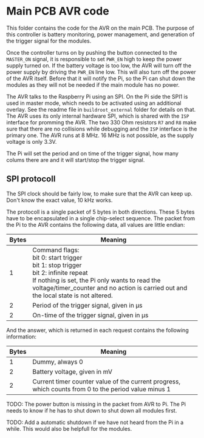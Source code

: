 # Main PCB AVR code
This folder contains the code for the AVR on the main PCB. The purpose of this controller is battery monitoring, power management, and generation of the trigger signal for the modules.

Once the controller turns on by pushing the button connected to the `MASTER_ON` signal, it is responsible to set `PWR_EN` high to keep the power supply turned on. If the battery voltage is too low, the AVR will turn off the power supply by driving the `PWR_EN` line low. This will also turn off the power of the AVR itself. Before that it will notify the Pi, so the Pi can shut down the modules as they will not be needed if the main module has no power.

The AVR talks to the Raspberry Pi using an SPI. On the Pi side the SPI1 is used in master mode, which needs to be activated using an additional overlay. See the readme file in `buildroot_external` folder for details on that. The AVR uses its only internal hardware SPI, which is shared with the `ISP` interface for promming the AVR. The two 330 Ohm resistors `R7` and `R8` make sure that there are no collisions while debugging and the `ISP` interface is the primary one. The AVR runs at 8 MHz. 16 MHz is not possible, as the supply voltage is only 3.3V.

The Pi will set the period and on time of the trigger signal, how many colums there are and it will start/stop the trigger signal.

## SPI protocoll
The SPI clock should be fairly low, to make sure that the AVR can keep up. Don't know the exact value, 10 kHz works.

The protocoll is a single packet of 5 bytes in both directions. These 5 bytes have to be encapsulated in a single chip-select sequence. The packet from the Pi to the AVR contains the following data, all values are little endian:

| Bytes | Meaning |
|---|---|
| 1 | Command flags: <br> bit 0: start trigger<br>bit 1: stop trigger <br> bit 2: infinite repeat <br> If nothing is set, the Pi only wants to read the voltage/timer_counter and no action is carried out and the local state is not altered. |
| 2 | Period of the trigger signal, given in µs |
| 2 | On-time of the trigger signal, given in µs |

And the answer, which is returned in each request contains the following information:

| Bytes | Meaning |
|---|---|
| 1 | Dummy, always 0 |
| 2 | Battery voltage, given in mV |
| 2 | Current timer counter value of the current progress, which counts from 0 to the period value minus 1 |

TODO: The power button is missing in the packet from AVR to Pi. The Pi needs to know if he has to shut down to shut down all modules first.

TODO: Add a automatic shutdown if we have not heard from the Pi in a while. This would also be helpfull for the modules.
